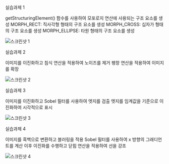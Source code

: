실습과제 1

getStructuringElement() 함수를 사용하여 모포로지 연산에 사용되는 구조 요소를 생성
MORPH_RECT: 직사각형 형태의 구조 요소를 생성
MORPH_CROSS: 십자가 형태의 구조 요소를 생성
MORPH_ELLIPSE: 타원 형태의 구조 요소를 생성

![스크린샷 1](https://github.com/HSH0503/opencv_ch11/assets/169266182/5a093d48-ee46-4b18-956a-febbf158d6ba)

실습과제 2

이미지를 이진화하고 침식 연산을 적용하여 노이즈를 제거
팽창 연산을 적용하여 이미지를 확장

![스크린샷 2](https://github.com/HSH0503/opencv_ch11/assets/169266182/d944a6d5-07d4-4778-ac9c-4d03e040ea32)

실습과제 3

이미지를 이진화하고 Sobel 필터를 사용하여 엣지를 검출
엣지를 임계값을 기준으로 이진화하여 시각적으로 표시

![스크린샷 3](https://github.com/HSH0503/opencv_ch11/assets/169266182/110f3cc5-ef73-45fb-bdad-985d35dfcb41)

실습과제 4

이미지를 흑백으로 변환하고 블러링을 적용
Sobel 필터를 사용하여 x 방향의 그래디언트를 계산
이후 이진화를 수행하고 닫힘 연산을 적용하여 선을 강조

![스크린샷 4](https://github.com/HSH0503/opencv_ch11/assets/169266182/b94c2871-2f2b-4650-ac1e-3f0e2d6e7c1c)
